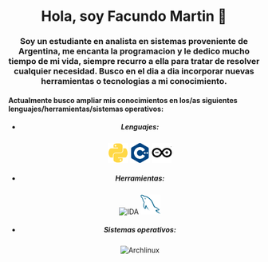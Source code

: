 <div id= "header" align = "center">
    <h1 align = "center"> Hola, soy Facundo Martin 👋  </h1>
    <h3 align = "center"> Soy un estudiante en analista en sistemas proveniente de Argentina, me encanta la programacion y le dedico mucho tiempo de mi vida, siempre recurro a ella para tratar de       resolver cualquier necesidad. Busco en el dia a dia incorporar nuevas herramientas o tecnologias a mi conocimiento.</h3>
  
  
   <h4 align = "left"> Actualmente busco ampliar mis conocimientos en los/as siguientes lenguajes/herramientas/sistemas operativos:</h3>
  
  
  <div id = "div2" align = "center"> 
   <ul align = "center">
    <li><h5> Lenguajes:</h4></li>
     <div id = "languages" > 
      <img src= "https://github.com/devicons/devicon/blob/master/icons/python/python-plain.svg" title= "Python" widht= "40" height= "40">
      <img src= "https://github.com/devicons/devicon/blob/master/icons/cplusplus/cplusplus-plain.svg" title= "C++" widht= "40" height= "40">
      <img src= "https://github.com/devicons/devicon/blob/master/icons/arduino/arduino-plain.svg" title= "Arduino" widht= "40" height= "40">
      </div>
     <li><h5> Herramientas:</h4></li>
     <div id = "tools"> 
      <img src= "https://i.ibb.co/Px9LcTq/IDA-fotor-bg-remover-20230605202953-2.png"  title= "IDA" widht= "55" height= "55">
     <img src= "https://github.com/devicons/devicon/blob/master/icons/mysql/mysql-plain.svg" title= "MySql" widht= "40" height= "40">
     </div>
     <li><h5> Sistemas operativos:</h4></li>
     <div id = "system" > 
       <img src= "https://i.ibb.co/GsKWyj3/pngwing-com.png"  title= "Archlinux" widht= "60" height= "60">
     </div>
  </ul>
  </div>
     
  </div>

  

  
  
    

</div>


